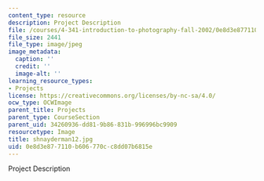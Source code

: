 ```yaml
---
content_type: resource
description: Project Description
file: /courses/4-341-introduction-to-photography-fall-2002/0e8d3e877110b606770cc8dd07b6815e_shnayderman12.jpg
file_size: 2441
file_type: image/jpeg
image_metadata:
  caption: ''
  credit: ''
  image-alt: ''
learning_resource_types:
- Projects
license: https://creativecommons.org/licenses/by-nc-sa/4.0/
ocw_type: OCWImage
parent_title: Projects
parent_type: CourseSection
parent_uid: 34260936-dd81-9b86-831b-996996bc9909
resourcetype: Image
title: shnayderman12.jpg
uid: 0e8d3e87-7110-b606-770c-c8dd07b6815e
---
```

Project Description